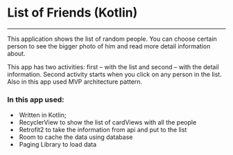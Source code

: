 <div>
	<div style="border-bottom: 1pt solid windowtext; padding: 0cm 0cm 1pt;">
		<h1>List of Friends (Kotlin)</h1>
	</div>
</div>
<p>This application shows the list of random people. You can choose certain person to see the bigger photo of him and read more detail information about.
</p>
<p>This app has two activities: first – with the list and second – with the detail information. Second activity starts when you click on any person in the list. Also in this app used MVP architecture pattern.
</p>
<h3>In this app used:
</h3>
<ul>
  <li>&nbsp;Written in Kotlin;</li>
	<li>&nbsp;RecyclerView to show the list of cardViews with all the people</li>
	<li>&nbsp;Retrofit2 to take the information from api and put to the list</li>
	<li>&nbsp;Room to cache the data using database</li>
	<li>&nbsp;Paging Library to load data</li>
</ul>

